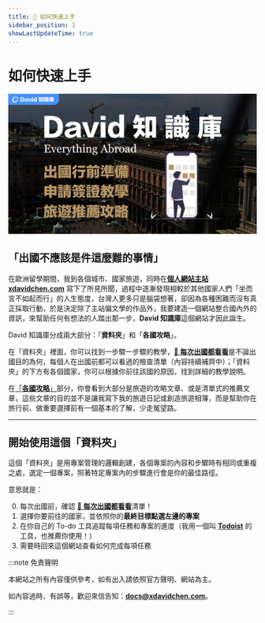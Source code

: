 ```yaml
---
title: 💯 如何快速上手
sidebar_position: 1
showLastUpdateTime: true
---
```


# 如何快速上手

![David知識庫封面縮圖](./docs-social-card.jpg)

## 「**出國不應該是件這麼難的事情**」

在歐洲留學期間，我到各個城市、國家旅遊，同時在[**個人網站主站 xdavidchen.com**](https://xdavidchen.com/zh-tw/) 寫下了所見所聞，過程中逐漸發現相較於其他國家人們「坐而言不如起而行」的人生態度，台灣人更多只是腦袋想著，卻因為各種困難而沒有真正採取行動，於是決定除了主站偏文學的作品外，我要建造一個網站整合國內外的資訊，來幫助任何有想法的人踏出那一步，**David 知識庫**這個網站才因此誕生。

David 知識庫分成兩大部分：「**資料夾**」和「**各國攻略**」。

在「資料夾」裡面，你可以找到一步驟一步驟的教學，[**🛫 每次出國都看看**](/docs/category/每次出國都看看/)是不論出國目的為何，每個人在出國前都可以看過的檢查清單（內容持續補齊中）；「資料夾」的下方有各個國家，你可以根據你前往該國的原因，找到詳細的教學說明。

在[「**各國攻略**」](/blog)部分，你會看到大部分是旅遊的攻略文章、或是清單式的推薦文章，這些文章的目的並不是讓我寫下我的旅遊日記或創造旅遊相簿，而是幫助你在旅行前、做重要選擇前有一個基本的了解，少走冤望路。

---

## **開始使用這個「資料夾」**

這個「資料夾」是用專案管理的邏輯創建，各個專案的內容和步驟時有相同或重複之處，選定一個專案，照著特定專案內的步驟進行會是你的最佳路徑。

意思就是：

0. 每次出國前，確認 [**🛫 每次出國都看看**](/docs/category/每次出國都看看/)清單！
1. 選擇你要前往的國家，並依照你的**最終目標點選左邊的專案**
2. 在你自己的 To-do 工具追蹤每項任務和專案的進度（我用一個叫 [**Todoist**](https://get.todoist.io/3d1vczem1yso) 的工具，也推薦你使用！）
3. 需要時回來這個網站查看如何完成每項任務

:::note 免責聲明

本網站之所有內容僅供參考，如有出入請依照官方聲明、網站為主。

如內容過時、有誤等，歡迎來信告知：[**docs@xdavidchen.com**](mailto:docs@xdavidchen.com)。

:::